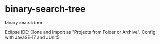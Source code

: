 # binary-search-tree
binary search tree

Eclipse IDE:
Clone and import as "Projects from Folder or Archive".
Config with JavaSE-17 and JUnit5.
